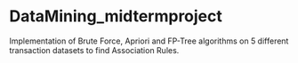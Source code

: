 # DataMining_midtermproject
Implementation of Brute Force, Apriori and FP-Tree algorithms on 5 different transaction datasets to find Association Rules.
